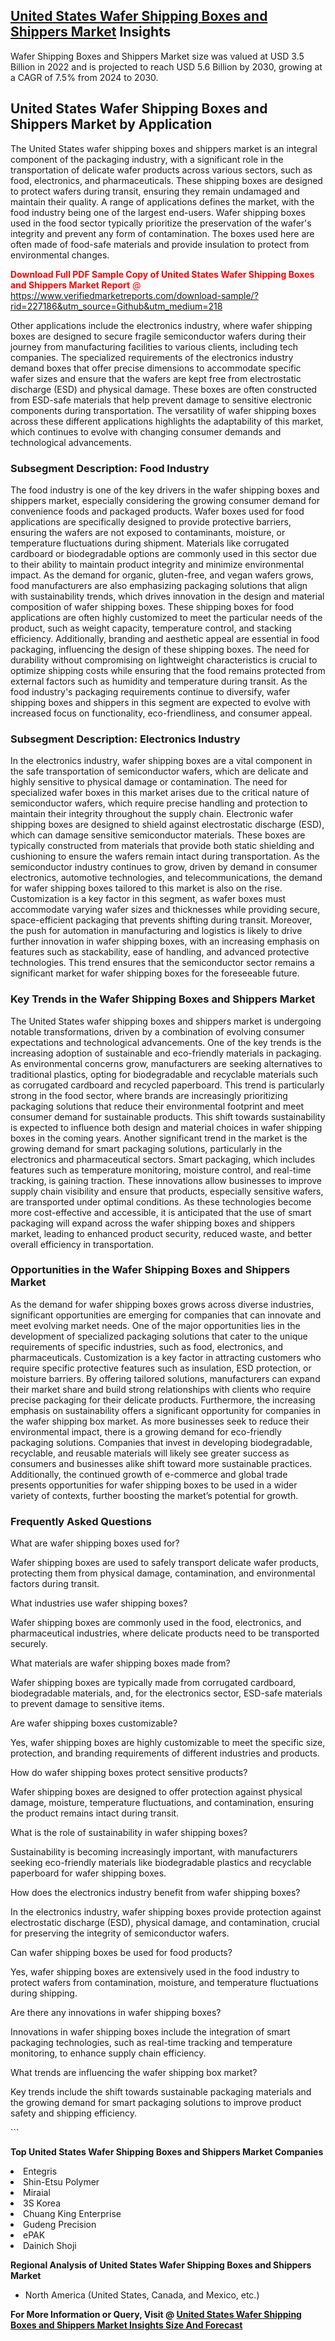 <h2><a href="https://www.verifiedmarketreports.com/download-sample/?rid=227186&amp;utm_source=Github&amp;utm_medium=218" target="_blank">United States Wafer Shipping Boxes and Shippers Market</a> Insights</h2><p>Wafer Shipping Boxes and Shippers Market size was valued at USD 3.5 Billion in 2022 and is projected to reach USD 5.6 Billion by 2030, growing at a CAGR of 7.5% from 2024 to 2030.</p><p> <h2>United States Wafer Shipping Boxes and Shippers Market by Application</h2> <p>The United States wafer shipping boxes and shippers market is an integral component of the packaging industry, with a significant role in the transportation of delicate wafer products across various sectors, such as food, electronics, and pharmaceuticals. These shipping boxes are designed to protect wafers during transit, ensuring they remain undamaged and maintain their quality. A range of applications defines the market, with the food industry being one of the largest end-users. Wafer shipping boxes used in the food sector typically prioritize the preservation of the wafer's integrity and prevent any form of contamination. The boxes used here are often made of food-safe materials and provide insulation to protect from environmental changes. <p><span class=""><span style="color: #ff0000;"><strong>Download Full PDF Sample Copy of United States Wafer Shipping Boxes and Shippers Market Report</strong> @ </span><a href="https://www.verifiedmarketreports.com/download-sample/?rid=227186&amp;utm_source=Github&amp;utm_medium=218" target="_blank">https://www.verifiedmarketreports.com/download-sample/?rid=227186&amp;utm_source=Github&amp;utm_medium=218</a></span></p> Other applications include the electronics industry, where wafer shipping boxes are designed to secure fragile semiconductor wafers during their journey from manufacturing facilities to various clients, including tech companies. The specialized requirements of the electronics industry demand boxes that offer precise dimensions to accommodate specific wafer sizes and ensure that the wafers are kept free from electrostatic discharge (ESD) and physical damage. These boxes are often constructed from ESD-safe materials that help prevent damage to sensitive electronic components during transportation. The versatility of wafer shipping boxes across these different applications highlights the adaptability of this market, which continues to evolve with changing consumer demands and technological advancements.</p> <h3>Subsegment Description: Food Industry</h3> <p>The food industry is one of the key drivers in the wafer shipping boxes and shippers market, especially considering the growing consumer demand for convenience foods and packaged products. Wafer boxes used for food applications are specifically designed to provide protective barriers, ensuring the wafers are not exposed to contaminants, moisture, or temperature fluctuations during shipment. Materials like corrugated cardboard or biodegradable options are commonly used in this sector due to their ability to maintain product integrity and minimize environmental impact. As the demand for organic, gluten-free, and vegan wafers grows, food manufacturers are also emphasizing packaging solutions that align with sustainability trends, which drives innovation in the design and material composition of wafer shipping boxes. These shipping boxes for food applications are often highly customized to meet the particular needs of the product, such as weight capacity, temperature control, and stacking efficiency. Additionally, branding and aesthetic appeal are essential in food packaging, influencing the design of these shipping boxes. The need for durability without compromising on lightweight characteristics is crucial to optimize shipping costs while ensuring that the food remains protected from external factors such as humidity and temperature during transit. As the food industry's packaging requirements continue to diversify, wafer shipping boxes and shippers in this segment are expected to evolve with increased focus on functionality, eco-friendliness, and consumer appeal.</p> <h3>Subsegment Description: Electronics Industry</h3> <p>In the electronics industry, wafer shipping boxes are a vital component in the safe transportation of semiconductor wafers, which are delicate and highly sensitive to physical damage or contamination. The need for specialized wafer boxes in this market arises due to the critical nature of semiconductor wafers, which require precise handling and protection to maintain their integrity throughout the supply chain. Electronic wafer shipping boxes are designed to shield against electrostatic discharge (ESD), which can damage sensitive semiconductor materials. These boxes are typically constructed from materials that provide both static shielding and cushioning to ensure the wafers remain intact during transportation. As the semiconductor industry continues to grow, driven by demand in consumer electronics, automotive technologies, and telecommunications, the demand for wafer shipping boxes tailored to this market is also on the rise. Customization is a key factor in this segment, as wafer boxes must accommodate varying wafer sizes and thicknesses while providing secure, space-efficient packaging that prevents shifting during transit. Moreover, the push for automation in manufacturing and logistics is likely to drive further innovation in wafer shipping boxes, with an increasing emphasis on features such as stackability, ease of handling, and advanced protective technologies. This trend ensures that the semiconductor sector remains a significant market for wafer shipping boxes for the foreseeable future.</p> <h3>Key Trends in the Wafer Shipping Boxes and Shippers Market</h3> <p>The United States wafer shipping boxes and shippers market is undergoing notable transformations, driven by a combination of evolving consumer expectations and technological advancements. One of the key trends is the increasing adoption of sustainable and eco-friendly materials in packaging. As environmental concerns grow, manufacturers are seeking alternatives to traditional plastics, opting for biodegradable and recyclable materials such as corrugated cardboard and recycled paperboard. This trend is particularly strong in the food sector, where brands are increasingly prioritizing packaging solutions that reduce their environmental footprint and meet consumer demand for sustainable products. This shift towards sustainability is expected to influence both design and material choices in wafer shipping boxes in the coming years. Another significant trend in the market is the growing demand for smart packaging solutions, particularly in the electronics and pharmaceutical sectors. Smart packaging, which includes features such as temperature monitoring, moisture control, and real-time tracking, is gaining traction. These innovations allow businesses to improve supply chain visibility and ensure that products, especially sensitive wafers, are transported under optimal conditions. As these technologies become more cost-effective and accessible, it is anticipated that the use of smart packaging will expand across the wafer shipping boxes and shippers market, leading to enhanced product security, reduced waste, and better overall efficiency in transportation.</p> <h3>Opportunities in the Wafer Shipping Boxes and Shippers Market</h3> <p>As the demand for wafer shipping boxes grows across diverse industries, significant opportunities are emerging for companies that can innovate and meet evolving market needs. One of the major opportunities lies in the development of specialized packaging solutions that cater to the unique requirements of specific industries, such as food, electronics, and pharmaceuticals. Customization is a key factor in attracting customers who require specific protective features such as insulation, ESD protection, or moisture barriers. By offering tailored solutions, manufacturers can expand their market share and build strong relationships with clients who require precise packaging for their delicate products. Furthermore, the increasing emphasis on sustainability offers a significant opportunity for companies in the wafer shipping box market. As more businesses seek to reduce their environmental impact, there is a growing demand for eco-friendly packaging solutions. Companies that invest in developing biodegradable, recyclable, and reusable materials will likely see greater success as consumers and businesses alike shift toward more sustainable practices. Additionally, the continued growth of e-commerce and global trade presents opportunities for wafer shipping boxes to be used in a wider variety of contexts, further boosting the market’s potential for growth.</p> <h3>Frequently Asked Questions</h3> <p>What are wafer shipping boxes used for?</p> <p>Wafer shipping boxes are used to safely transport delicate wafer products, protecting them from physical damage, contamination, and environmental factors during transit.</p> <p>What industries use wafer shipping boxes?</p> <p>Wafer shipping boxes are commonly used in the food, electronics, and pharmaceutical industries, where delicate products need to be transported securely.</p> <p>What materials are wafer shipping boxes made from?</p> <p>Wafer shipping boxes are typically made from corrugated cardboard, biodegradable materials, and, for the electronics sector, ESD-safe materials to prevent damage to sensitive items.</p> <p>Are wafer shipping boxes customizable?</p> <p>Yes, wafer shipping boxes are highly customizable to meet the specific size, protection, and branding requirements of different industries and products.</p> <p>How do wafer shipping boxes protect sensitive products?</p> <p>Wafer shipping boxes are designed to offer protection against physical damage, moisture, temperature fluctuations, and contamination, ensuring the product remains intact during transit.</p> <p>What is the role of sustainability in wafer shipping boxes?</p> <p>Sustainability is becoming increasingly important, with manufacturers seeking eco-friendly materials like biodegradable plastics and recyclable paperboard for wafer shipping boxes.</p> <p>How does the electronics industry benefit from wafer shipping boxes?</p> <p>In the electronics industry, wafer shipping boxes provide protection against electrostatic discharge (ESD), physical damage, and contamination, crucial for preserving the integrity of semiconductor wafers.</p> <p>Can wafer shipping boxes be used for food products?</p> <p>Yes, wafer shipping boxes are extensively used in the food industry to protect wafers from contamination, moisture, and temperature fluctuations during shipping.</p> <p>Are there any innovations in wafer shipping boxes?</p> <p>Innovations in wafer shipping boxes include the integration of smart packaging technologies, such as real-time tracking and temperature monitoring, to enhance supply chain efficiency.</p> <p>What trends are influencing the wafer shipping box market?</p> <p>Key trends include the shift towards sustainable packaging materials and the growing demand for smart packaging solutions to improve product safety and shipping efficiency.</p> ```</p><p><strong>Top United States Wafer Shipping Boxes and Shippers Market Companies</strong></p><div data-test-id=""><p><li>Entegris</li><li> Shin-Etsu Polymer</li><li> Miraial</li><li> 3S Korea</li><li> Chuang King Enterprise</li><li> Gudeng Precision</li><li> ePAK</li><li> Dainich Shoji</li></p><div><strong>Regional Analysis of&nbsp;United States Wafer Shipping Boxes and Shippers Market</strong></div><ul><li dir="ltr"><p dir="ltr">North America&nbsp;(United States, Canada, and Mexico, etc.)</p></li></ul><p><strong>For More Information or Query, Visit @&nbsp;</strong><strong><a href="https://www.verifiedmarketreports.com/product/wafer-shipping-boxes-and-shippers-market/?utm_source=Github&amp;utm_medium=218" target="_blank">United States Wafer Shipping Boxes and Shippers Market Insights Size And Forecast</a></strong></p></div>
